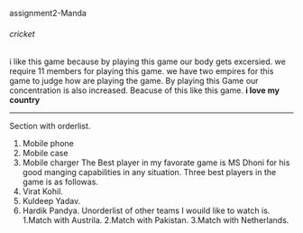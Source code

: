 assignment2-Manda
###### cricket
i like this game because by playing this game our body gets excersied. we require 11 members for playing this game. we have two empires for this game to judge how are playing the game. By playing this Game our concentration is also increased. Beacuse of this like this game.
**i love my country**
******
Section with orderlist. 
   1. Mobile phone
   2. Mobile case
   3. Mobile charger
The Best player in my favorate game is MS Dhoni for his good manging capabilities in any situation.
Three best players in the game is as followas.
   1. Virat Kohil.
   2. Kuldeep Yadav.
   3. Hardik Pandya.
Unorderlist of other teams I wouild like to watch is.
   1.Match with Austrila.
   2.Match with Pakistan.
   3.Match with Netherlands.

